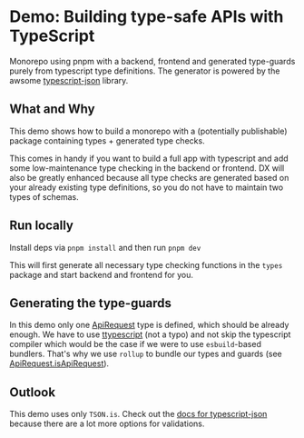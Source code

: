 # Demo: Building type-safe APIs with TypeScript

Monorepo using pnpm with a backend, frontend and generated type-guards purely
from typescript type definitions. The generator is powered by the
awsome [typescript-json](https://github.com/samchon/typescript-json) library.

## What and Why

This demo shows how to build a monorepo with a (potentially publishable) package containing types + generated type
checks.

This comes in handy if you want to build a full app with typescript and add some low-maintenance type checking in
the backend or frontend. DX will also be greatly enhanced because all type checks are generated based on your already
existing type definitions, so you do not have to maintain two types of schemas.

## Run locally

Install deps via `pnpm install` and then run `pnpm dev`

This will first generate all necessary type checking functions in the `types` package and start backend and frontend for
you.

## Generating the type-guards

In this demo only one [ApiRequest](./packages/types/src/ApiRequest.ts) type is defined, which should be already enough. 
We have to use [ttypescript](https://github.com/cevek/ttypescript) (not a typo) and not skip the typescript compiler which
would be the case if we were to use `esbuild`-based bundlers. 
That's why we use `rollup` to bundle our types and guards (see [ApiRequest.isApiRequest](./packages/types/src/ApiRequest.ts)).

## Outlook

This demo uses only `TSON.is`. Check out the [docs for typescript-json](https://github.com/samchon/typescript-json)
because there are a lot more options
for validations.
